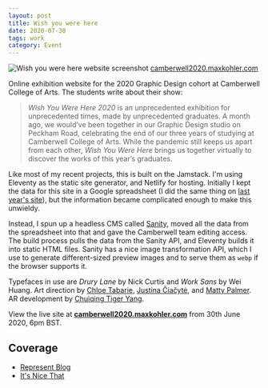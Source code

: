 ```yaml
---
layout: post
title: Wish you were here
date: 2020-07-30
tags: work
category: Event
---
```


![Wish you were here website screenshot](/assets/ccw2020.png)
[camberwell2020.maxkohler.com](https://camberwell2020.maxkohler.com)

Online exhibition website for the 2020 Graphic Design cohort at Camberwell College of Arts. The students write about their show:

> _Wish You Were Here 2020_ is an unprecedented exhibition for unprecedented times, made by unprecedented graduates. A month ago, we would’ve been together in our Graphic Design studio on Peckham Road, celebrating the end of our three years of studying at Camberwell College of Arts. While the pandemic still keeps us apart from each other, _Wish You Were Here_ brings us together virtually to discover the works of this year’s graduates.

Like most of my recent projects, this is built on the Jamstack. I'm using Eleventy as the static site generator, and Netlify for hosting. Initially I kept the data for this site in a Google spreadsheet (I did the same thing on [last year's site](https://maxkohler.com/work/camberwell-19/)), but the information became complicated enough to make this unwieldy.

Instead, I spun up a headless CMS called [Sanity](https://www.sanity.io/), moved all the data from the spreadsheet into that and gave the Camberwell team editing access. The build process pulls the data from the Sanity API, and Eleventy builds it into static HTML files. Sanity has a nice image transformation API, which I use to generate different-sized preview images and to serve them as `webp` if the browser supports it.

Typefaces in use are _Drury Lane_ by Nick Curtis and _Work Sans_ by Wei Huang. Art direction by [Chloe Tabarie](https://www.wishyouwereherecamberwell.com/chloe-tabarie/), [Justina Čiačytė](https://www.wishyouwereherecamberwell.com/justina-ciacyte/), and [Matty Palmer](https://www.wishyouwereherecamberwell.com/matty-palmer/). AR development by [Chuiqing Tiger Yang](https://www.wishyouwereherecamberwell.com/chuiqing-tiger-yang/).

View the live site at **[camberwell2020.maxkohler.com](https://camberwell2020.maxkohler.com/)** from 30th June 2020, 6pm BST.

## Coverage

- [Represent Blog](https://represent.uk.com/blog/wish-you-were-here-2020-by-camberwell-college-of-arts/)
- [It's Nice That](https://www.itsnicethat.com/articles/double-click-august-2020-degree-show-websites-digital-180820)
